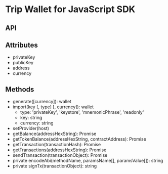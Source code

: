 # Trip Wallet for JavaScript SDK


## API

## Attributes
* privateKey
* publicKey
* address
* currency

## Methods
* generate([currency]): wallet
* import(key [, type] [, currency]): wallet
    * type: 'privateKey', 'keystore', 'mnemonicPhrase', 'readonly'
    * key: string
    * currency: string
* setProvider(host)
* getBalance(addressHexString): Promise
* getTokenBalance(addressHexString, contractAddress): Promise
* getTransaction(transactionHash): Promise
* getTransactions(addressHexString): Promise
* sendTransaction(transactionObject): Promise
* private encodeAbi(methodName, paramsName[], paramsValue[]): string
* private signTx(transactionObject): string
